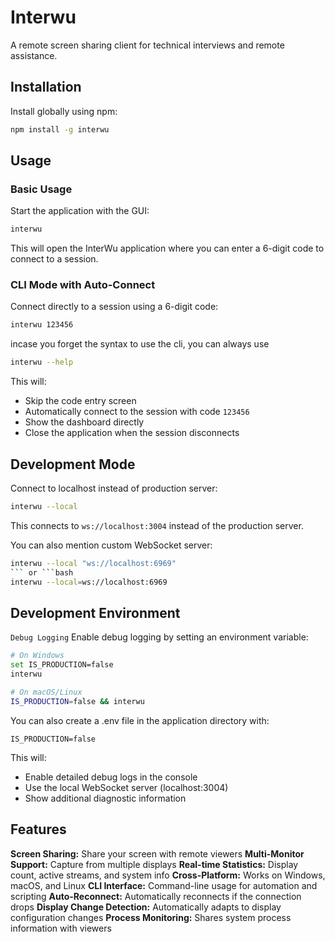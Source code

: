 # Interwu

A remote screen sharing client for technical interviews and remote assistance.

## Installation

Install globally using npm:

```bash
npm install -g interwu
```

## Usage

### Basic Usage

Start the application with the GUI:

```bash
interwu
```

This will open the InterWu application where you can enter a 6-digit code to connect to a session.

### CLI Mode with Auto-Connect

Connect directly to a session using a 6-digit code:

```bash
interwu 123456
```

incase you forget the syntax to use the cli, you can always use

```bash
interwu --help
```

This will:

- Skip the code entry screen
- Automatically connect to the session with code `123456`
- Show the dashboard directly
- Close the application when the session disconnects

## Development Mode

Connect to localhost instead of production server:

```bash
interwu --local
```

This connects to `ws://localhost:3004` instead of the production server.

You can also mention custom WebSocket server:

````bash
interwu --local "ws://localhost:6969"
``` or ```bash
interwu --local=ws://localhost:6969
````

## Development Environment

`Debug Logging`
Enable debug logging by setting an environment variable:

```bash
# On Windows
set IS_PRODUCTION=false
interwu

# On macOS/Linux
IS_PRODUCTION=false && interwu
```

You can also create a .env file in the application directory with:

```env
IS_PRODUCTION=false
```

This will:

- Enable detailed debug logs in the console
- Use the local WebSocket server (localhost:3004)
- Show additional diagnostic information

## Features

**Screen Sharing:** Share your screen with remote viewers
**Multi-Monitor Support:** Capture from multiple displays
**Real-time Statistics:** Display count, active streams, and system info
**Cross-Platform:** Works on Windows, macOS, and Linux
**CLI Interface:** Command-line usage for automation and scripting
**Auto-Reconnect:** Automatically reconnects if the connection drops
**Display Change Detection:** Automatically adapts to display configuration changes
**Process Monitoring:** Shares system process information with viewers
